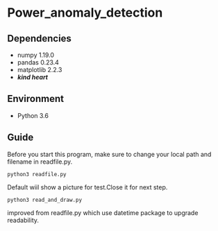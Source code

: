 # Power_anomaly_detection
## Dependencies
* numpy 1.19.0<br>
* pandas 0.23.4<br>
* matplotlib 2.2.3<br> 
* **_kind heart_**

## Environment
* Python 3.6

## Guide
Before you start this program, make sure to change your local path and filename in readfile.py.<br>
```
python3 readfile.py
```

Default wiil show a picture for test.Close it for next step.<br>

```
python3 read_and_draw.py
```
improved from readfile.py which use datetime package to upgrade readability.
